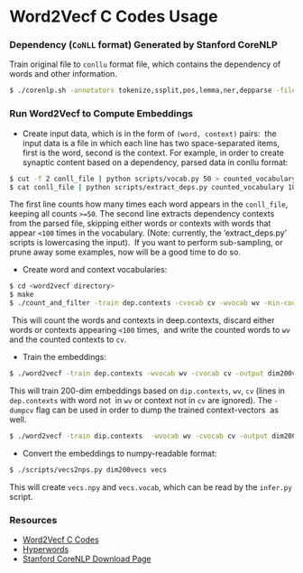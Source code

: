 # Word2Vecf C Codes Usage

### Dependency (`CoNLL` format) Generated by Stanford CoreNLP
Train original file to `conllu` format file, which contains the dependency of words and other information. 
```bash
$ ./corenlp.sh -annotators tokenize,ssplit,pos,lemma,ner,depparse -file wikipedia.txt -outputFormat conllu    
```

### Run Word2Vecf to Compute Embeddings
- Create input data, which is in the form of `(word, context)` pairs:  the input data is a file in which each line has two space-separated items, first is the word, second is the context. For example, in order to create synaptic content based on a dependency, parsed data in conllu format: 
```bash
$ cut -f 2 conll_file | python scripts/vocab.py 50 > counted_vocabulary 
$ cat conll_file | python scripts/extract_deps.py counted_vocabulary 100 > dep.contexts 
```
The first line counts how many times each word appears in the `conll_file`, keeping all counts `>=50`. The second line extracts dependency contexts from the parsed file, skipping either words or contexts with words that  appear `<100` times in the vocabulary. 
(Note: currently, the ’extract_deps.py’ scripts is lowercasing the input).  If you want to perform sub-sampling, or prune away some examples, now will be a good time to do so. 

- Create word and context vocabularies: 
```bash
$ cd <word2vecf directory>
$ make
$ ./count_and_filter -train dep.contexts -cvocab cv -wvocab wv -min-count 100
```
 This will count the words and contexts in deep.contexts, discard either words or contexts appearing `<100` times,  and write the counted words to `wv` and the counted contexts to `cv`. 

- Train the embeddings:     
```bash
$ ./word2vecf -train dep.contexts -wvocab wv -cvocab cv -output dim200vecs -size 200 -negative 15 -threads 10 
```
This will train 200-dim embeddings based on `dip.contexts`, `wv`, `cv` (lines in `dep.contexts` with word not  in `wv` or context not in `cv` are ignored). The `-dumpcv` flag can be used in order to dump the trained context-vectors  as well. 
```bash
$ ./word2vecf -train dip.contexts  -wvocab wv -cvocab cv -output dim200vecs -size 200 -negative 15 -threads 10 -dumpcv dim200context-vecs 
```
- Convert the embeddings to numpy-readable format: 
```bash
$ ./scripts/vecs2nps.py dim200vecs vecs 
```
This will create `vecs.npy` and `vecs.vocab`, which can be read by the `infer.py` script. 

### Resources
- [Word2Vecf C Codes](https://bitbucket.org/yoavgo/word2vecf )
- [Hyperwords](https://bitbucket.org/omerlevy/hyperwords)
- [Stanford CoreNLP Download Page](http://stanfordnlp.github.io/CoreNLP/download.html)